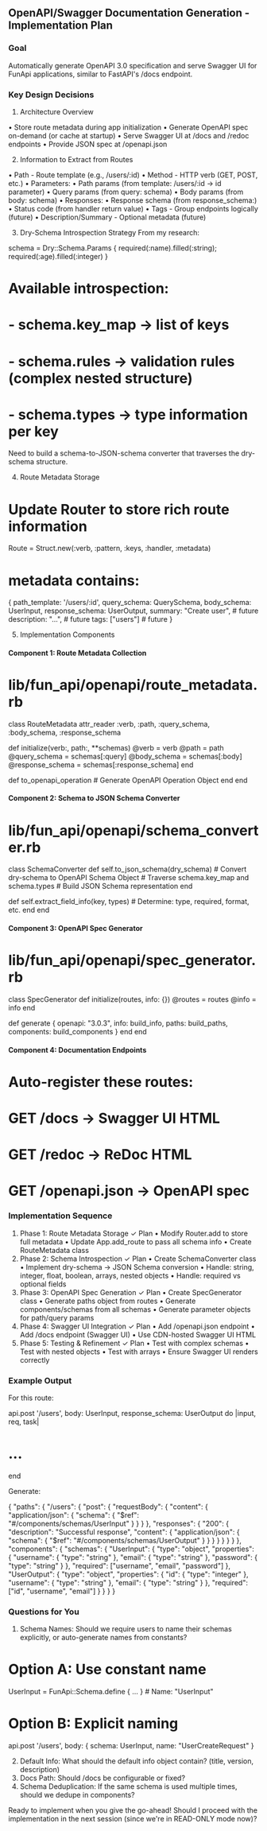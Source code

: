 ## OpenAPI/Swagger Documentation Generation - Implementation Plan

### Goal

Automatically generate OpenAPI 3.0 specification and serve Swagger UI for FunApi applications, similar
to FastAPI's /docs endpoint.

### Key Design Decisions

1. Architecture Overview

• Store route metadata during app initialization
• Generate OpenAPI spec on-demand (or cache at startup)
• Serve Swagger UI at /docs and /redoc endpoints
• Provide JSON spec at /openapi.json

2. Information to Extract from Routes

• Path - Route template (e.g., /users/:id)
• Method - HTTP verb (GET, POST, etc.)
• Parameters:
 • Path params (from template: /users/:id → id parameter)
 • Query params (from query: schema)
 • Body params (from body: schema)
• Responses:
 • Response schema (from response_schema:)
 • Status code (from handler return value)
• Tags - Group endpoints logically (future)
• Description/Summary - Optional metadata (future)

3. Dry-Schema Introspection Strategy From my research:

schema = Dry::Schema.Params { required(:name).filled(:string); required(:age).filled(:integer) }
# Available introspection:
# - schema.key_map → list of keys
# - schema.rules → validation rules (complex nested structure)
# - schema.types → type information per key

Need to build a schema-to-JSON-schema converter that traverses the dry-schema structure.

4. Route Metadata Storage

# Update Router to store rich route information
Route = Struct.new(:verb, :pattern, :keys, :handler, :metadata)

# metadata contains:
{
  path_template: '/users/:id',
  query_schema: QuerySchema,
  body_schema: UserInput,
  response_schema: UserOutput,
  summary: "Create user",  # future
  description: "...",      # future
  tags: ["users"]          # future
}

5. Implementation Components

#### Component 1: Route Metadata Collection

# lib/fun_api/openapi/route_metadata.rb
class RouteMetadata
  attr_reader :verb, :path, :query_schema, :body_schema, :response_schema

  def initialize(verb:, path:, **schemas)
    @verb = verb
    @path = path
    @query_schema = schemas[:query]
    @body_schema = schemas[:body]
    @response_schema = schemas[:response_schema]
  end

  def to_openapi_operation
    # Generate OpenAPI Operation Object
  end
end

#### Component 2: Schema to JSON Schema Converter

# lib/fun_api/openapi/schema_converter.rb
class SchemaConverter
  def self.to_json_schema(dry_schema)
    # Convert dry-schema to OpenAPI Schema Object
    # Traverse schema.key_map and schema.types
    # Build JSON Schema representation
  end

  def self.extract_field_info(key, types)
    # Determine: type, required, format, etc.
  end
end

#### Component 3: OpenAPI Spec Generator

# lib/fun_api/openapi/spec_generator.rb
class SpecGenerator
  def initialize(routes, info: {})
    @routes = routes
    @info = info
  end

  def generate
    {
      openapi: "3.0.3",
      info: build_info,
      paths: build_paths,
      components: build_components
    }
  end
end

#### Component 4: Documentation Endpoints

# Auto-register these routes:
# GET /docs → Swagger UI HTML
# GET /redoc → ReDoc HTML
# GET /openapi.json → OpenAPI spec

### Implementation Sequence

1. Phase 1: Route Metadata Storage ✓ Plan
 • Modify Router.add to store full metadata
 • Update App.add_route to pass all schema info
 • Create RouteMetadata class
2. Phase 2: Schema Introspection ✓ Plan
 • Create SchemaConverter class
 • Implement dry-schema → JSON Schema conversion
 • Handle: string, integer, float, boolean, arrays, nested objects
 • Handle: required vs optional fields
3. Phase 3: OpenAPI Spec Generation ✓ Plan
 • Create SpecGenerator class
 • Generate paths object from routes
 • Generate components/schemas from all schemas
 • Generate parameter objects for path/query params
4. Phase 4: Swagger UI Integration ✓ Plan
 • Add /openapi.json endpoint
 • Add /docs endpoint (Swagger UI)
 • Use CDN-hosted Swagger UI HTML
5. Phase 5: Testing & Refinement ✓ Plan
 • Test with complex schemas
 • Test with nested objects
 • Test with arrays
 • Ensure Swagger UI renders correctly


### Example Output

For this route:

api.post '/users', body: UserInput, response_schema: UserOutput do |input, req, task|
  # ...
end

Generate:

{
  "paths": {
    "/users": {
      "post": {
        "requestBody": {
          "content": {
            "application/json": {
              "schema": { "$ref": "#/components/schemas/UserInput" }
            }
          }
        },
        "responses": {
          "200": {
            "description": "Successful response",
            "content": {
              "application/json": {
                "schema": { "$ref": "#/components/schemas/UserOutput" }
              }
            }
          }
        }
      }
    }
  },
  "components": {
    "schemas": {
      "UserInput": {
        "type": "object",
        "properties": {
          "username": { "type": "string" },
          "email": { "type": "string" },
          "password": { "type": "string" }
        },
        "required": ["username", "email", "password"]
      },
      "UserOutput": {
        "type": "object",
        "properties": {
          "id": { "type": "integer" },
          "username": { "type": "string" },
          "email": { "type": "string" }
        },
        "required": ["id", "username", "email"]
      }
    }
  }
}

### Questions for You

1. Schema Names: Should we require users to name their schemas explicitly, or auto-generate names from
constants?
# Option A: Use constant name
UserInput = FunApi::Schema.define { ... }  # Name: "UserInput"

# Option B: Explicit naming
api.post '/users', body: { schema: UserInput, name: "UserCreateRequest" }

2. Default Info: What should the default info object contain? (title, version, description)
3. Docs Path: Should /docs be configurable or fixed?
4. Schema Deduplication: If the same schema is used multiple times, should we dedupe in components?

Ready to implement when you give the go-ahead! Should I proceed with the implementation in the next
session (since we're in READ-ONLY mode now)?
